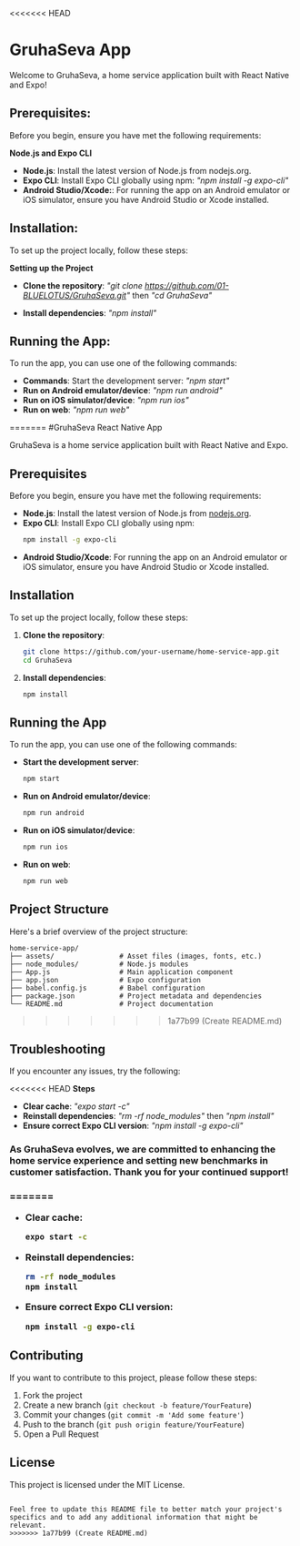 <<<<<<< HEAD
<h1>GruhaSeva App</h1> 

Welcome to GruhaSeva, a home service application built with React Native and Expo!

## Prerequisites: 

Before you begin, ensure you have met the following requirements:

**Node.js and Expo CLI**
- **Node.js**: Install the latest version of Node.js from nodejs.org.
- **Expo CLI**: Install Expo CLI globally using npm: *"npm install -g expo-cli"*
- **Android Studio/Xcode:**: For running the app on an Android emulator or iOS simulator, ensure you have Android Studio or Xcode installed.


## Installation:

To set up the project locally, follow these steps:

**Setting up the Project**

- **Clone the repository**: 
 *"git clone https://github.com/01-BLUELOTUS/GruhaSeva.git"*  then *"cd GruhaSeva"*

- **Install dependencies**: *"npm install"*


## Running the App:

To run the app, you can use one of the following commands:

- **Commands**: Start the development server: *"npm start"*
- **Run on Android emulator/device**: *"npm run android"*
- **Run on iOS simulator/device**: *"npm run ios"*
- **Run on web**: *"npm run web"*

=======
#GruhaSeva React Native App

GruhaSeva is a home service application built with React Native and Expo.

## Prerequisites

Before you begin, ensure you have met the following requirements:

- **Node.js**: Install the latest version of Node.js from [nodejs.org](https://nodejs.org/).
- **Expo CLI**: Install Expo CLI globally using npm:
  ```sh
  npm install -g expo-cli
  ```
- **Android Studio/Xcode**: For running the app on an Android emulator or iOS simulator, ensure you have Android Studio or Xcode installed.

## Installation

To set up the project locally, follow these steps:

1. **Clone the repository**:
   ```sh
   git clone https://github.com/your-username/home-service-app.git
   cd GruhaSeva
   ```

2. **Install dependencies**:
   ```sh
   npm install
   ```

## Running the App

To run the app, you can use one of the following commands:

- **Start the development server**:
  ```sh
  npm start
  ```

- **Run on Android emulator/device**:
  ```sh
  npm run android
  ```

- **Run on iOS simulator/device**:
  ```sh
  npm run ios
  ```

- **Run on web**:
  ```sh
  npm run web
  ```


## Project Structure

Here's a brief overview of the project structure:

```
home-service-app/
├── assets/                # Asset files (images, fonts, etc.)
├── node_modules/          # Node.js modules
├── App.js                 # Main application component
├── app.json               # Expo configuration
├── babel.config.js        # Babel configuration
├── package.json           # Project metadata and dependencies
└── README.md              # Project documentation
```
>>>>>>> 1a77b99 (Create README.md)

## Troubleshooting

If you encounter any issues, try the following:

<<<<<<< HEAD
**Steps**

- **Clear cache**: *"expo start -c"*
- **Reinstall dependencies**: *"rm -rf node_modules"* then *"npm install"*
- **Ensure correct Expo CLI version**: *"npm install -g expo-cli"*



<h3>As GruhaSeva evolves, we are committed to enhancing the home service experience and setting new benchmarks in customer satisfaction. Thank you for your continued support!<h3/>

=======
- **Clear cache**:
  ```sh
  expo start -c
  ```

- **Reinstall dependencies**:
  ```sh
  rm -rf node_modules
  npm install
  ```

- **Ensure correct Expo CLI version**:
  ```sh
  npm install -g expo-cli
  ```

## Contributing

If you want to contribute to this project, please follow these steps:

1. Fork the project
2. Create a new branch (`git checkout -b feature/YourFeature`)
3. Commit your changes (`git commit -m 'Add some feature'`)
4. Push to the branch (`git push origin feature/YourFeature`)
5. Open a Pull Request

## License

This project is licensed under the MIT License.
```

Feel free to update this README file to better match your project's specifics and to add any additional information that might be relevant.
>>>>>>> 1a77b99 (Create README.md)
